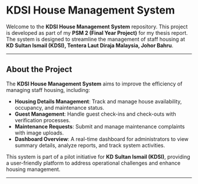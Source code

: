 # KDSI House Management System

Welcome to the **KDSI House Management System** repository. This project is developed as part of my **PSM 2 (Final Year Project)** for my thesis report. The system is designed to streamline the management of staff housing at **KD Sultan Ismail (KDSI), Tentera Laut Diraja Malaysia, Johor Bahru**.

---

## About the Project

The **KDSI House Management System** aims to improve the efficiency of managing staff housing, including:

- **Housing Details Management**: Track and manage house availability, occupancy, and maintenance status.
- **Guest Management**: Handle guest check-ins and check-outs with verification processes.
- **Maintenance Requests**: Submit and manage maintenance complaints with image uploads.
- **Dashboard Overview**: A real-time dashboard for administrators to view summary details, analyze reports, and track system activities.

This system is part of a pilot initiative for **KD Sultan Ismail (KDSI)**, providing a user-friendly platform to address operational challenges and enhance housing management.

---
